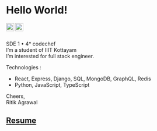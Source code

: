 # Hello World!

<a href="https://www.linkedin.com/in/bmbshlly">
  <img align="left" alt="Akshay Saini - LinkedIn" width="22px" src="https://cdn.jsdelivr.net/npm/simple-icons@v3/icons/linkedin.svg"/>
</a>
<a href="https://twitter.com/iritik_19">
  <img align="left" alt="Akshay Saini - Twitter" width="22px" src="https://cdn.jsdelivr.net/npm/simple-icons@v3/icons/twitter.svg"/>
</a>
<br />
<br />

 SDE 1 • 4* codechef  
 I’m a student of IIIT Kottayam    
 I’m interested for full stack engineer.  
 
 Technologies :
  * React, Express, Django, SQL, MongoDB, GraphQL, Redis
  * Python, JavaScript, TypeScript

Cheers,  
Ritik Agrawal  
## [Resume](https://rebrand.ly/ritik-resume)  
<!--<img alt="GIF" src="https://miro.medium.com/max/875/1*Urc28sbnORGOW5oyohQ06g.gif" width="400px" />-->
